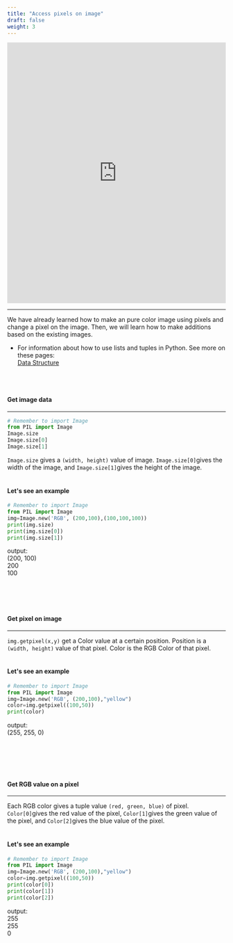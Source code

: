 ```yaml
---
title: "Access pixels on image"
draft: false
weight: 3
---
```


<iframe width="100%" height="600px" src="https://www.youtube.com/embed/ydP3GVHLGR0" frameborder="0" allow="accelerometer; autoplay; encrypted-media; gyroscope; picture-in-picture" allowfullscreen></iframe>

<hr/>

We have already learned how to make an pure color image using pixels and change a pixel on the image. Then, we will learn how to make additions based on the existing images.

* For information about how to use lists and tuples in Python. See more on these pages: <br/>
<a href="../../../python-basics/data-structures/" target="blank">Data Structure</a><br/>

<br/><br/>


#### <b> Get image data </b>
<hr/>

```python
# Remember to import Image
from PIL import Image
Image.size
Image.size[0]
Image.size[1]
```
`Image.size` gives a `(width, height)` value of image. `Image.size[0]`gives the width of the image, and `Image.size[1]`gives the height of the image.
<br/><br/>

#### Let's see an example

```python
# Remember to import Image
from PIL import Image
img=Image.new('RGB', (200,100),(100,100,100))
print(img.size)
print(img.size[0])
print(img.size[1])
```
output:<br/>
(200, 100)<br/>
200<br/>
100<br/>
<br/><br/>
<br/><br/>

#### <b> Get pixel on image </b>
<hr/>

`img.getpixel(x,y)` get a Color value at a certain position. Position is a `(width, height)` value of that pixel. Color is the RGB Color of that pixel.
<br/><br/>

#### Let's see an example

```python
# Remember to import Image
from PIL import Image
img=Image.new('RGB', (200,100),"yellow")
color=img.getpixel((100,50))
print(color)
```
output:<br/>
(255, 255, 0)<br/>

<br/><br/>
<br/><br/>

#### <b> Get RGB value on a pixel </b>
<hr/>

Each RGB color gives a tuple value `(red, green, blue)` of pixel. `Color[0]`gives the red value of the pixel, `Color[1]`gives the green value of the pixel, and `Color[2]`gives the blue value of the pixel.
<br/><br/>


#### Let's see an example

```python
# Remember to import Image
from PIL import Image
img=Image.new('RGB', (200,100),"yellow")
color=img.getpixel((100,50))
print(color[0])
print(color[1])
print(color[2])
```
output:<br/>
255<br/>
255<br/>
0<br/>

